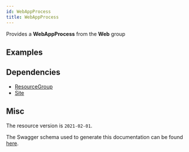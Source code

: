 ```yaml
---
id: WebAppProcess
title: WebAppProcess
---
```

Provides a **WebAppProcess** from the **Web** group
## Examples
## Dependencies
- [ResourceGroup](../Resources/ResourceGroup.md)
- [Site](../Web/Site.md)
## Misc
The resource version is `2021-02-01`.

The Swagger schema used to generate this documentation can be found [here](https://github.com/Azure/azure-rest-api-specs/tree/main/specification/web/resource-manager/Microsoft.Web/stable/2021-02-01/WebApps.json).
